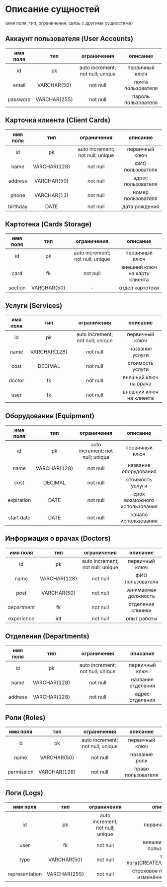 # Описание сущностей
(имя поля, тип, ограничения, связь с другими сущностями)
## Аккаунт пользователя (User Accounts)
|имя поля | тип | ограничения | описание |
|:---:|:---:|:---:|:---:|
| id | pk | auto increment; not null; unique | первичный ключ |
| email | VARCHAR(50) | not null | почта пользователя |
| password | VARCHAR(255) | not null | пароль пользователя |
## Карточка клиента (Client Cards)
|имя поля | тип | ограничения | описание |
|:---:|:---:|:---:|:---:|
| id | pk | auto increment; not null; unique | первичный ключ |
| name | VARCHAR(128) | not null | ФИО пользователя |
| address | VARCHAR(50) | not null | адрес пользователя |
| phone | VARCHAR(13) | not null | номер пользователя |
| birthday | DATE | not null | дата рождения |
## Картотека (Cards Storage)
|имя поля | тип | ограничения | описание |
|:---:|:---:|:---:|:---:|
| id | pk | auto increment; not null; unique | первичный ключ |
| card | fk | not null | внешний ключ на карту клиента |
| section | VARCHAR(50) | - | отдел картотеки |
## Услуги (Services)
|имя поля | тип | ограничения | описание |
|:---:|:---:|:---:|:---:|
| id | pk | auto increment; not null; unique | первичный ключ |
| name | VARCHAR(128) | not null | название услуги |
| cost | DECIMAL | not null | стоимость услуги |
| doctor | fk | not null | внешний ключ на врача |
| user | fk | not null | внешний ключ на клиента |
## Оборудование (Equipment)
|имя поля | тип | ограничения | описание |
|:---:|:---:|:---:|:---:|
| id | pk | auto increment; not null; unique | первичный ключ |
| name | VARCHAR(128) | not null | название оборудования |
| cost | DECIMAL | not null | стоимость услуги |
| expiration | DATE | not null | срок возможного использования |
| start date | DATE | not null | начало использования |
## Информация о врачах (Doctors)
|имя поля | тип | ограничения | описание |
|:---:|:---:|:---:|:---:|
| id | pk | auto increment; not null; unique | первичный ключ |
| name | VARCHAR(128) | not null | ФИО пользователя |
| post | VARCHAR(50) | not null | занимаемая должность |
| department | fk | not null | отделение клиники |
| experience | int | not null | опыт работы |
## Отделения (Departments)
|имя поля | тип | ограничения | описание |
|:---:|:---:|:---:|:---:|
| id | pk | auto increment; not null; unique | первичный ключ |
| name | VARCHAR(128) | not null | название отделения |
address | VARCHAR(128) | not null | адрес отделения |
## Роли (Roles)
|имя поля | тип | ограничения | описание |
|:---:|:---:|:---:|:---:|
| id | pk | auto increment; not null; unique | первичный ключ |
| name | VARCHAR(50) | not null | название роли |
| permission | VARCHAR(128) | not null | право пользователя |
## Логи (Logs)
|имя поля | тип | ограничения | описание |
|:---:|:---:|:---:|:---:|
| id | pk | auto increment; not null; unique | первичный ключ |
| user | fk | not null | внешний ключ на пользователя |
| type | VARCHAR(50) | not null | тип лога(CREATE/UPDATE/DELETE) |
| representation | VARCHAR(255) | not null | строковое представление изменённого кортежа |